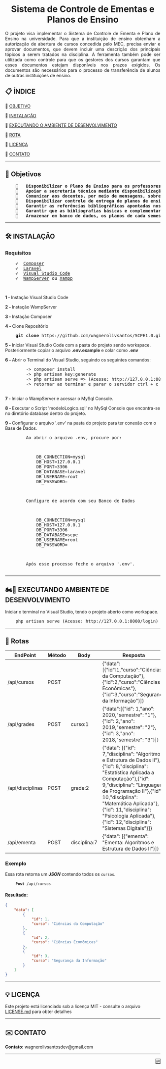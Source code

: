 <h1 id="inicio" align="center">Sistema de Controle de Ementas e Planos de Ensino</h1>

<p align="justify">
    O projeto visa implementar o Sistema de Controle de Ementa e Plano de Ensino na universidade. Para que a instituição de ensino obtenham a autorização de abertura de cursos concedida pelo MEC, precisa enviar e aprovar documentos, que devem incluir uma
    descrição dos principais tópicos a serem tratados na disciplina. A ferramenta também pode ser utilizada como controle para que os gestores dos cursos garantam que esses documentos estejam disponíveis nos prazos exigidos. Os documentos são necessários
    para o processo de transferência de alunos de outras instituições de ensino.
</p>


<h2 id="indice">📋 ÍNDICE</h2>

<p>💠 <a href="#objetivo">OBJETIVO</a></p>
<p>💠 <a href="#intalacao">INSTALAÇÃO</a></p>
<p>💠 <a href="#executandoAmbiente">EXECUTANDO O AMBIENTE DE DESENVOLVIMENTO</a></p>
<p>💠 <a href="#rotas">ROTA</a></p>
<p>💠 <a href="#license">LICENÇA</a></p>
<p>💠 <a href="#contato">CONTATO</a></p>

<hr>

<!-- OBJETIVO ESPECIFICOS -->
<h2 id="objetivo">🎯 Objetivos</h2>

<pre>
    📌	<b>Disponibilizar o Plano de Ensino para os professores e estudantes</b>
    📌	<b>Apoiar a secretaria técnica mediante disponibilização dos planos de ensino para subsidiar processos de transferência de estudantes</b>
    📌	<b>Comunicar aos docentes, por meio de mensagens, sobre o status de geração dos planos de ensino</b>
    📌	<b>Disponibilizar controle de entrega de planos de ensino ao coordenador</b>
    📌	<b>Garantir as referências bibliográficas apontadas nos planos de ensino estejam catalogadas na biblioteca</b>
    📌	<b>Garantir que as bibliografias básicas e complementares estejam com as quantidades definidas no projeto pedagógico de cada curso</b>
    📌	<b>Armazenar em banco de dados, os planos de cada semestre letivo</b>
</pre>

<hr>

<!-- INSTALAÇÃO GERAL -->
<h2 id="intalacao">🛠️ INSTALAÇÃO</h2>
<h3>Requisitos</h3>

<pre>
    ✔️	<a href="https://getcomposer.org/download/">Composer</a>
    ✔️	<a href="https://laravel.com/docs/7.x">Laravel</a>
    ✔️	<a href="https://code.visualstudio.com/download">Visual Studio Code</a>
    ✔️	<a href="https://www.wampserver.com/en/">WampServer</a> ou <a href="https://www.apachefriends.org/pt_br/download.html">Xampp</a>
</pre>
<br>
<p><b>1 - </b>Instação Visual Studio Code</p>
<p><b>2 - </b>Instação WampServer</p>
<p><b>3 - </b>Instação Composer</p>
<p><b>4 - </b>Clone Repositório
    <pre><b>    git clone</b> https://github.com/wagnerolivsantos/SCPE1.0.git</pre>
</p>
<p><b>5 - </b>Iniciar Visual Studio Code com a pasta do projeto sendo workspace. Posteriormente copiar o arquivo <b>.env.example</b> e colar como <b>.env</b></p>
<p><b>6 - </b>Abrir o Terminal do Visual Studio, seguindo os seguintes comandos:
    <pre>
        -> composer install
        -> php artisan key:generate
        -> php artisan serve => (Acesse: http://127.0.0.1:8000/login)
        -> retornar ao terminar e parar o servidor ctrl + c
    </pre>
</p>
<p><b>7 - </b>Iniciar o WampServer e acessar o MySql Console.</p>
<p><b>8 - </b>Executar o Script 'modeloLogico.sql' no  MySql Console que encontra-se no diretório database dentro do projeto.</p>
<p><b>9 - </b>Configurar o arquivo '.env' na pasta do projeto para ter conexão com o Base de Dados.
    <pre>
        Ao abrir o arquivo .env, procure por:
        <p>
            DB_CONNECTION=mysql
            DB_HOST=127.0.0.1
            DB_PORT=3306
            DB_DATABASE=laravel
            DB_USERNAME=root
            DB_PASSWORD=
        </p>
        Configure de acordo com seu Banco de Dados
        <p>
            DB_CONNECTION=mysql
            DB_HOST=127.0.0.1
            DB_PORT=3306
            DB_DATABASE=scpe
            DB_USERNAME=root
            DB_PASSWORD=
        </p>
        Após esse processo feche o arquivo '.env'.
    </pre>
</p>

<hr>

<!-- EXECUCAÇÃO DO AMBIENTE -->
<h2 id="executandoAmbiente">🏍️💨 EXECUTANDO AMBIENTE DE DESENVOLVIMENTO</h2>

<p>Iniciar o terminal no Visual Studio, tendo o projeto aberto como workspace.</p>
<pre>
    php artisan serve (Acesse: http://127.0.0.1:8000/login)
</pre>

<hr>

<h2 id="rotas">🚊 Rotas</h2>

| EndPoint | Método | Body | Resposta |
| -------- | ------ | --------- | -------- |
| /api/cursos | POST |  | {"data":[{"id":1,"curso":"Ciências da Computação"},{"id":2,"curso":"Ciências Econômicas"},{"id":3,"curso":"Segurança da Informação"}]} |
| /api/grades | POST | curso:1 | {"data":[{"id": 1,"ano": 2020,"semestre": "1"},{"id": 2,"ano": 2019,"semestre": "2"},{"id": 3,"ano": 2018,"semestre": "3"}]} |
| /api/disciplinas | POST | grade:2 | {"data": [{"id": 7,"disciplina": "Algoritmos e Estrutura de Dados II"},{"id": 8,"disciplina": "Estatística Aplicada a Computação"},{"id": 9,"disciplina": "Linguagem de Programação II"},{"id": 10,"disciplina": "Matemática Aplicada"},{"id": 11,"disciplina": "Psicologia Aplicada"},{"id": 12,"disciplina": "Sistemas Digitais"}]} |
| /api/ementa | POST | disciplina:7 | {"data": [{"ementa": "Ementa: Algorítmos e Estrutura de Dados II"}]} |

<h3>Exemplo</h3>

<p>Essa rota retorna um <b><i>JSON</i></b> contendo todos os <code>cursos</code>.</p>

<pre>
	<code><b>Post</b> /api/cursos</code>
</pre>

<h4>Resultado:</h4>

```json
{
    "data": [
        {
            "id": 1,
            "curso": "Ciências da Computação"
        },
        {
            "id": 2,
            "curso": "Ciências Econômicas"
        },
        {
            "id": 3,
            "curso": "Segurança da Informação"
        }
    ]
}
```
<hr>

<!-- LICENÇA -->
<h2 id="license">💡	LICENÇA</h2>

<p>Este projeto está licenciado sob a licença MIT - consulte o arquivo <a href="#">LICENSE.md</a> para obter detalhes</p></p>

<hr>

<h2 id ="contato">✉️ CONTATO</h2>

<p><b>Contato:</b> wagnerolivsantosdev@gmail.com</p>

<hr>
	
<p align="right"><a href="#inicio">🆙</a></p></p>
